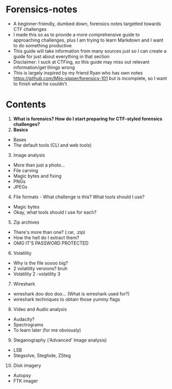 # Forensics-notes
- A beginner-friendly, dumbed down, forensics notes targetted towards CTF challenges
- I made this so as to provide a more comprehensive guide to approaching challenges, plus I am trying to learn Markdown and I want to do something productive
- This guide will take information from many sources just so I can create a guide for just about everything in that section
- Disclaimer: I suck at CTFing, so this guide may miss out relevant information/get things wrong
- This is largely inspired by my friend Ryan who has own notes <https://github.com/Milo-sipper/forensics-101> but is incomplete, so I want to finish what he couldn't

# Contents
1) **What is forensics? How do I start preparing for CTF-styled forensics challenges?**
2) **Basics**
- Bases
- The default tools (CLI and web tools)
3) Image analysis
- More than just a photo...
- File carving
- Magic bytes and fixing
- PNGs
- JPEGs
4) File formats - What challenge is this? What tools should I use?
- Magic bytes
- Okay, what tools should I use for each?
5) Zip archives
- There's more than one? (.rar, .zip)
- How the hell do I extract them?
- OMG IT'S PASSWORD PROTECTED
6) Volatility
- Why is the file soooo big?
- 2 volatility versions? bruh
- Volatility 2
-volatility 3
7) Wireshark
- wireshark doo doo doo... (What is wireshark used for?)
- wireshark techniques to obtain those yummy flags
8) Video and Audio analysis
- Audacity?
- Spectrograms 
- To learn later (for me obviously)
9) Steganography ('Advanced' Image analysis)
- LSB
- Stegsolve, Steghide, ZSteg
10) Disk imagery
- Autopsy
- FTK imager
